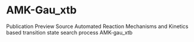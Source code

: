 # AMK-Gau_xtb
Publication Preview Source Automated Reaction Mechanisms and Kinetics based transition state search process AMK-gau_xtb 

